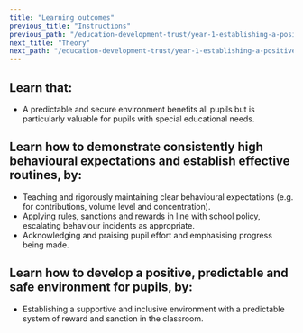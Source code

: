 ```yaml
---
title: "Learning outcomes"
previous_title: "Instructions"
previous_path: "/education-development-trust/year-1-establishing-a-positive-climate-for-learning/autumn-week-4-ect-instructions"
next_title: "Theory"
next_path: "/education-development-trust/year-1-establishing-a-positive-climate-for-learning/autumn-week-4-ect-theory"
---
```


## Learn that:

- A predictable and secure environment benefits all pupils but is particularly valuable for pupils with special educational needs.

## Learn how to demonstrate consistently high behavioural expectations and establish effective routines, by:

- Teaching and rigorously maintaining clear behavioural expectations (e.g. for contributions, volume level and concentration).
- Applying rules, sanctions and rewards in line with school policy, escalating behaviour incidents as appropriate.
- Acknowledging and praising pupil effort and emphasising progress being made.

## Learn how to develop a positive, predictable and safe environment for pupils, by:

- Establishing a supportive and inclusive environment with a predictable system of reward and sanction in the classroom.
